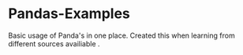 # Pandas-Examples
Basic usage of Panda's in one place.
Created this when learning from different sources availiable .

